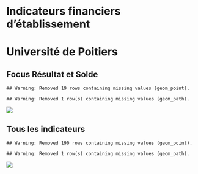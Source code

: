 Indicateurs financiers d’établissement
================

# Université de Poitiers

## Focus Résultat et Solde

    ## Warning: Removed 19 rows containing missing values (geom_point).

    ## Warning: Removed 1 row(s) containing missing values (geom_path).

![](/home/julien/repo/cpesr/RFC/Finances/Etablissements/université_de_poitiers_files/figure-gfm/etab.focus-1.png)<!-- -->

## Tous les indicateurs

    ## Warning: Removed 190 rows containing missing values (geom_point).

    ## Warning: Removed 1 row(s) containing missing values (geom_path).

![](/home/julien/repo/cpesr/RFC/Finances/Etablissements/université_de_poitiers_files/figure-gfm/etab-1.png)<!-- -->
